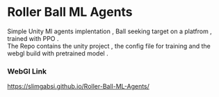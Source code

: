 # Roller Ball ML Agents

Simple Unity Ml agents implentation , Ball seeking target on a platfrom , trained with PPO .
</br>
The Repo contains the unity project , the config file for training and the webgl build with pretrained model .


### WebGl Link
https://slimgabsi.github.io/Roller-Ball-ML-Agents/

